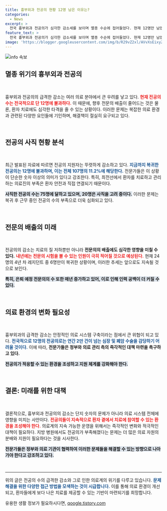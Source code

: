 ```yaml
---
title: 흉부외과 전공의 현황 12명 남은 이유는?
categories:
  - News
excerpt: >
  전국 흉부외과 전공의가 심각한 감소세를 보이며 멸종 수순에 접어들었다. 현재 12명만 남았고, 내년 신규 전문의 배출도 한 자릿수로 급감할 전망. 정부의 대책이 절실하다.
feature_text: >
  전국 흉부외과 전공의가 심각한 감소세를 보이며 멸종 수순에 접어들었다. 현재 12명만 남았고, 내년 신규 전문의 배출도 한 자릿수로 급감할 전망. 정부의 대책이 절실하다.
image: 'https://blogger.googleusercontent.com/img/b/R29vZ2xl/AVvXsEixyZcFfHzMRdzZMjFBmAUKJYCLCGyLL1o632UiGVXcaFdKo_bkvkuCioo0uUKlGfBVcT3P84aROyZIXSBEx3Aw5nCQ3pTgDom1WDC4m8eifvWiAmWEEVb4x6G_l8C0QH225ldMjyaFvpxGEBGNO37VmDTDMHGhJPq73UglMfDca1-0aw/s1600/blogspot.png'
---
```


<p><img src="https://blogger.googleusercontent.com/img/b/R29vZ2xl/AVvXsEixyZcFfHzMRdzZMjFBmAUKJYCLCGyLL1o632UiGVXcaFdKo_bkvkuCioo0uUKlGfBVcT3P84aROyZIXSBEx3Aw5nCQ3pTgDom1WDC4m8eifvWiAmWEEVb4x6G_l8C0QH225ldMjyaFvpxGEBGNO37VmDTDMHGhJPq73UglMfDca1-0aw/s1600/blogspot.png" alt="info 속보" /></p>

<h2 data-ke-size="size26">멸종 위기의 흉부외과 전공의</h2>

<p data-ke-size="size16">&nbsp;</p>

<p>흉부외과 전공의의 급격한 감소는 여러 의료 분야에서 큰 우려를 낳고 있다. <b><span style="color: #ee2323;">현재 전공의 수는 전국적으로 단 12명에 불과하다.</span></b> 이 때문에, 향후 전문의 배출이 줄어드는 것은 물론, 환자 치료에도 심각한 타격을 줄 수 있는 상황이다. 이러한 문제는 복잡한 의료 환경과 관련된 다양한 요인들에 기인하며, 해결책이 절실히 요구되고 있다. </p>

<p data-ke-size="size16">&nbsp;</p>

<h2 data-ke-size="size26">전공의 사직 현황 분석</h2>

<p data-ke-size="size16">&nbsp;</p>

<p>최근 발표된 자료에 따르면 전공의 지원자는 뚜렷하게 감소하고 있다. <b><span style="color: #1a5490;">지금까지 복귀한 전공의는 12명에 불과하며, 이는 전체 107명의 11.2%에 해당한다.</span></b> 전문가들은 이 상황이 단순한 숫자 이상의 의미가 있다고 강조한다. 특히, 최전선에서 환자를 치료하고 관리하는 의료진의 부족은 환자 안전과 직접 연결되기 때문이다. </p>

<p><b><span style="background-color: #21538527;">사직한 전공의 수는 75명에 달하고 있으며, 20명은 사직을 고려 중이다.</span></b> 이러한 문제는 복귀 후 근무 중인 전공의 수의 부족으로 더욱 심화되고 있다. </p>

<p data-ke-size="size16">&nbsp;</p>

<h2 data-ke-size="size26">전문의 배출의 미래</h2>

<p data-ke-size="size16">&nbsp;</p>

<p>전공의의 감소는 치료의 질 저하뿐만 아니라 <strong>전문의의 배출에도 심각한 영향을 미칠 수 있다.</strong> <b><span style="color: #ee2323;">내년에는 전문의 시험을 볼 수 있는 인원이 극히 적어질 것으로 예상된다.</span></b> 현재 24명의 4년 차 레지던트 중 6명만이 복귀한 상황이며, 이러한 추세는 앞으로도 지속될 것으로 보인다. </p>

<p><b><span style="background-color: #21538527;">특히, 은퇴 예정 전문의의 수 또한 매년 증가하고 있어, 이로 인해 인력 공백이 더 커질 수 있다.</span></b></p>

<p data-ke-size="size16">&nbsp;</p>

<h2 data-ke-size="size26">의료 환경의 변화 필요성</h2>

<p data-ke-size="size16">&nbsp;</p>

<p>흉부외과의 급격한 감소는 안정적인 의료 시스템 구축이라는 점에서 큰 위협이 되고 있다. <b><span style="color: #1a5490;">전국적으로 12명의 전공의로는 연간 2만 건이 넘는 심장 및 폐암 수술을 감당하기 어려울 것이다.</span></b> 이에 따라, <b>전문가들은 정부와 의료 관리 측의 즉각적인 대책 마련을 촉구하고 있다.</b> </p>

<p><b><span style="background-color: #21538527;">전공의가 적응할 수 있는 환경을 조성하고 지원 체계를 강화해야 한다.</span></b> </p>

<p data-ke-size="size16">&nbsp;</p>

<h2 data-ke-size="size26">결론: 미래를 위한 대책</h2>

<p data-ke-size="size16">&nbsp;</p>

<p>결론적으로, 흉부외과 전공의의 감소는 단지 숫자의 문제가 아니라 의료 시스템 전체에 영향을 미치는 사안이다. <b><span style="color: #ee2323;">전공의들이 지속적으로 환자 곁에서 치료에 참여할 수 있는 환경을 조성해야 한다.</span></b> 의료계의 지속 가능한 운영을 위해서는 즉각적인 변화와 적극적인 대책이 필요하다. 지방 병원에서도 전공의가 부족해졌다는 문제는 더 많은 의료 자원의 분배와 지원이 필요하다는 것을 시사한다. </p>

<p><b><span style="background-color: #21538527;">전문가들은 정부와 의료 기관이 협력하여 이러한 문제들을 해결할 수 있는 방향으로 나아가야 한다고 강조하고 있다.</span></b> </p>

<p data-ke-size="size16">&nbsp;</p>

<hr />

<p>위의 글은 전공의 수의 급격한 감소와 그로 인한 의료계의 위기를 다루고 있습니다. <b><span style="color: #1a5490;">문제 해결을 위한 다양한 접근 방법을 모색하는 것이 시급합니다.</span></b> 이를 통해 의료 환경이 개선되고, 환자들에게 보다 나은 치료를 제공할 수 있는 기반이 마련되기를 희망합니다.</p>
유용한 생활 정보가 필요하시다면, <a href="https://qoogle.tistory.com" rel="dofollow">qoogle.tistory.com</a>



